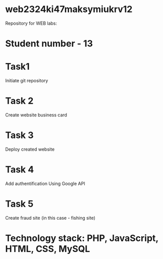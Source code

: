 # web2324ki47maksymiukrv12
Repository for WEB labs:

# Student number - 13

# Task1
Initiate git repository
# Task 2
Create website business card
# Task 3
Deploy created website
# Task 4
Add authentification Using Google API
# Task 5
Create fraud site (in this case - fishing site)

# Technology stack: PHP, JavaScript, HTML, CSS, MySQL

